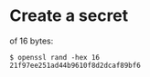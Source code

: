 # Create a secret

of 16 bytes:

```shell
$ openssl rand -hex 16
21f97ee251ad44b9610f8d2dcaf89bf6
```
